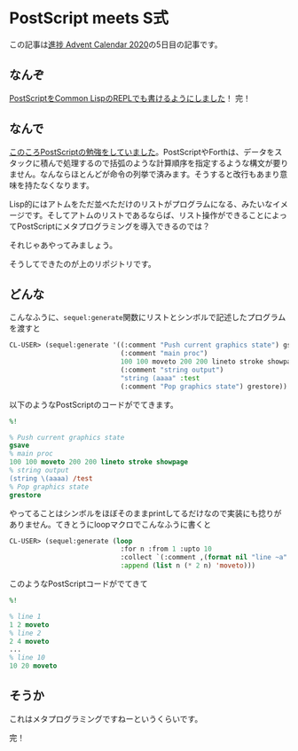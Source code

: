 # PostScript meets S式

この記事は[進捗 Advent Calendar 2020](https://github.com/t-sin/shinchoku-advent-calendar-2020)の5日目の記事です。

## なんぞ

[PostScriptをCommon LispのREPLでも書けるようにしました](https://github.com/t-sin/sequel)！ 完！

## なんで

[このころPostScriptの勉強をしていました](https://twitter.com/sin_clav/status/1114538156160774145)。PostScriptやForthは、データをスタックに積んで処理するので括弧のような計算順序を指定するような構文が要りません。なんならほとんどが命令の列挙で済みます。そうすると改行もあまり意味を持たなくなります。

Lisp的にはアトムをただ並べただけのリストがプログラムになる、みたいなイメージです。そしてアトムのリストであるならば、リスト操作ができることによってPostScriptにメタプログラミングを導入できるのでは？

それじゃあやってみましょう。

そうしてできたのが上のリポジトリです。

## どんな

こんなふうに、`sequel:generate`関数にリストとシンボルで記述したプログラムを渡すと

```lisp
CL-USER> (sequel:generate '((:comment "Push current graphics state") gsave
                            (:comment "main proc")
                            100 100 moveto 200 200 lineto stroke showpage
                            (:comment "string output")
                            "string (aaaa" :test
                            (:comment "Pop graphics state") grestore))
```

以下のようなPostScriptのコードがでてきます。

```postscript
%!

% Push current graphics state
gsave
% main proc
100 100 moveto 200 200 lineto stroke showpage
% string output
(string \(aaaa) /test
% Pop graphics state
grestore
```

やってることはシンボルをほぼそのままprintしてるだけなので実装にも捻りがありません。てきとうにloopマクロでこんなふうに書くと

```lisp
CL-USER> (sequel:generate (loop
                            :for n :from 1 :upto 10
                            :collect `(:comment ,(format nil "line ~a" n))
                            :append (list n (* 2 n) 'moveto)))
```

このようなPostScriptコードがでてきて

```postscript
%!

% line 1
1 2 moveto
% line 2
2 4 moveto
...
% line 10
10 20 moveto
```

## そうか

これはメタプログラミングですねーというくらいです。

完！
